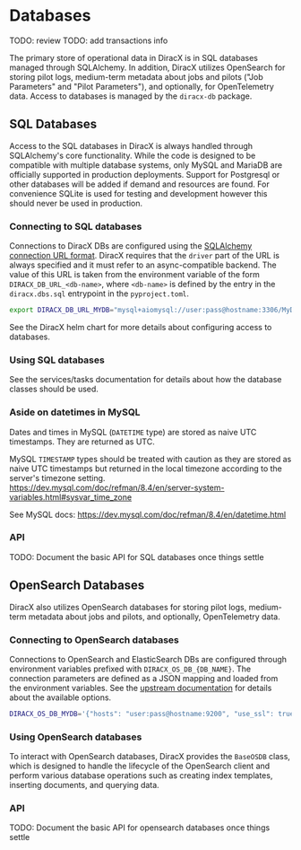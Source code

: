 # Databases

TODO: review
TODO: add transactions info

The primary store of operational data in DiracX is in SQL databases managed through SQLAlchemy.
In addition, DiracX utilizes OpenSearch for storing pilot logs, medium-term metadata about jobs and pilots ("Job Parameters" and "Pilot Parameters"), and optionally, for OpenTelemetry data.
Access to databases is managed by the `diracx-db` package.

## SQL Databases

Access to the SQL databases in DiracX is always handled through SQLAlchemy's core functionality.
While the code is designed to be compatible with multiple database systems, only MySQL and MariaDB are officially supported in production deployments.
Support for Postgresql or other databases will be added if demand and resources are found.
For convenience SQLite is used for testing and development however this should never be used in production.

### Connecting to SQL databases

Connections to DiracX DBs are configured using the [SQLAlchemy connection URL format](https://docs.sqlalchemy.org/en/20/core/engines.html#database-urls).
DiracX requires that the `driver` part of the URL is always specified and it must refer to an async-compatible backend.
The value of this URL is taken from the environment variable of the form `DIRACX_DB_URL_<db-name>`, where `<db-name>` is defined by the entry in the `diracx.dbs.sql` entrypoint in the `pyproject.toml`.

```bash
export DIRACX_DB_URL_MYDB="mysql+aiomysql://user:pass@hostname:3306/MyDB"
```

See the DiracX helm chart for more details about configuring access to databases.

### Using SQL databases

See the services/tasks documentation for details about how the database classes should be used.

### Aside on datetimes in MySQL

Dates and times in MySQL (`DATETIME` type) are stored as naive UTC timestamps. They are returned as UTC.

MySQL `TIMESTAMP` types should be treated with caution as they are stored as naive UTC timestamps but returned in the local timezone according to the server's timezone setting. https://dev.mysql.com/doc/refman/8.4/en/server-system-variables.html#sysvar_time_zone

See MySQL docs: https://dev.mysql.com/doc/refman/8.4/en/datetime.html

### API

TODO: Document the basic API for SQL databases once things settle

## OpenSearch Databases

DiracX also utilizes OpenSearch databases for storing pilot logs, medium-term metadata about jobs and pilots, and optionally, OpenTelemetry data.

### Connecting to OpenSearch databases

Connections to OpenSearch and ElasticSearch DBs are configured through environment variables prefixed with `DIRACX_OS_DB_{DB_NAME}`.
The connection parameters are defined as a JSON mapping and loaded from the environment variables.
See the [upstream documentation](https://opensearch.org/docs/latest/clients/python-low-level/#connecting-to-opensearch) for details about the available options.

```bash
DIRACX_OS_DB_MYDB='{"hosts": "user:pass@hostname:9200", "use_ssl": true, "verify_certs": true}'
```

### Using OpenSearch databases

To interact with OpenSearch databases, DiracX provides the `BaseOSDB` class, which is designed to handle the lifecycle of the OpenSearch client and perform various database operations such as creating index templates, inserting documents, and querying data.

### API

TODO: Document the basic API for opensearch databases once things settle
